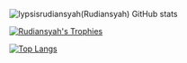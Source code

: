 <!-- - 👋 Hi, I’m @lypsisrudiansyah
- 👀 I’m interested in ...
- 🌱 I’m currently learning ...
- 💞️ I’m looking to collaborate on ...
- 📫 How to reach me ... -->

![lypsisrudiansyah(Rudiansyah) GitHub stats](https://github-readme-stats.vercel.app/api?username=lypsisrudiansyah&show_icons=true&theme=transparent&count_private=true&hide=contribs,prs&cache_seconds=7200&include_all_commits=true&ring_color=00E676)

[![Rudiansyah's Trophies](https://github-profile-trophy.vercel.app/?username=lypsisrudiansyah)](https://github.com/lypsisrudiansyah/github-readme-stats)

[![Top Langs](https://github-readme-stats.vercel.app/api/top-langs/?username=lypsisrudiansyah&langs_count=10&layout=compact)](https://github.com/lypsisrudiansyah/github-readme-stats)

<!---
lypsisrudiansyah/lypsisrudiansyah is a ✨ special ✨ repository because its `README.md` (this file) appears on your GitHub profile.
You can click the Preview link to take a look at your changes.
--->
